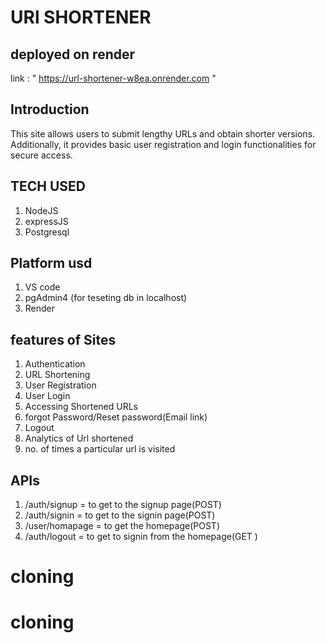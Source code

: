 # URl SHORTENER

## deployed on render
 link : " https://url-shortener-w8ea.onrender.com "

## Introduction

 This site allows users to submit lengthy URLs and obtain shorter versions. Additionally, it provides basic user registration and login functionalities for secure access.

## TECH USED 

1. NodeJS
2. expressJS
3. Postgresql

## Platform usd 

1. VS code
2. pgAdmin4 (for teseting db in localhost)
3. Render
   
## features of Sites 

1. Authentication
2. URL Shortening
3. User Registration
4. User Login
5. Accessing Shortened URLs
6. forgot Password/Reset password(Email link)
7. Logout 
8. Analytics of Url shortened
9. no. of times a particular url is visited


## APIs

1. /auth/signup  = to get to the signup page(POST)
2. /auth/signin = to get to the signin page(POST)
3. /user/homapage = to get the homepage(POST) 
4. /auth/logout = to get to signin from the homepage(GET )


# cloning
# cloning
